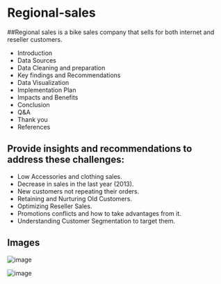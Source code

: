 # Regional-sales
##Regional sales is a bike sales company that sells for both internet and reseller customers.

* Introduction 
* Data Sources
* Data Cleaning and  preparation
* Key findings and Recommendations
* Data Visualization
* Implementation Plan
* Impacts and Benefits
* Conclusion
* Q&A
* Thank you
* References
## Provide insights and recommendations to address these challenges:
* Low Accessories and clothing sales.
* Decrease in sales in the last year (2013).
* New customers not repeating their orders.
* Retaining and Nurturing Old Customers.
* Optimizing Reseller Sales.
* Promotions conflicts and how to take advantages from it.
* Understanding Customer Segmentation to target them.
## Images
![image](https://github.com/khaledIskandarani1/Regional-sales/assets/66411194/1a841525-c030-4340-b760-75e902404293)

![image](https://github.com/khaledIskandarani1/Regional-sales/assets/66411194/aafb17ce-0a84-4d95-aeb1-938627649c97)
